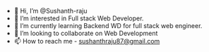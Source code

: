 - 👋 Hi, I’m @Sushanth-raju
- 👀 I’m interested in Full stack Web Developer.
- 🌱 I’m currently learning Backend WD for full stack web engineer.
- 💞️ I’m looking to collaborate on Web Development
- 📫 How to reach me - sushanthraju87@gmail.com


<!---
Sushanth-raju/Sushanth-raju is a ✨ special ✨ repository because its `README.md` (this file) appears on your GitHub profile.
You can click the Preview link to take a look at your changes.
--->
